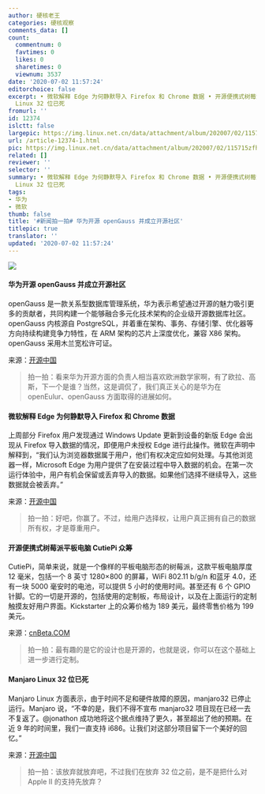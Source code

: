 ```yaml
---
author: 硬核老王
categories: 硬核观察
comments_data: []
count:
  commentnum: 0
  favtimes: 0
  likes: 0
  sharetimes: 0
  viewnum: 3537
date: '2020-07-02 11:57:24'
editorchoice: false
excerpt: • 微软解释 Edge 为何静默导入 Firefox 和 Chrome 数据 • 开源便携式树莓派平板电脑 CutiePi 众筹 • Manjaro
  Linux 32 位已死
fromurl: ''
id: 12374
islctt: false
largepic: https://img.linux.net.cn/data/attachment/album/202007/02/115715zfhlkciwm975ol5y.jpg
url: /article-12374-1.html
pic: https://img.linux.net.cn/data/attachment/album/202007/02/115715zfhlkciwm975ol5y.jpg.thumb.jpg
related: []
reviewer: ''
selector: ''
summary: • 微软解释 Edge 为何静默导入 Firefox 和 Chrome 数据 • 开源便携式树莓派平板电脑 CutiePi 众筹 • Manjaro
  Linux 32 位已死
tags:
- 华为
- 微软
thumb: false
title: '#新闻拍一拍# 华为开源 openGauss 并成立开源社区'
titlepic: true
translator: ''
updated: '2020-07-02 11:57:24'
---
```


![](/data/attachment/album/202007/02/115715zfhlkciwm975ol5y.jpg)


#### 华为开源 openGauss 并成立开源社区


openGauss 是一款关系型数据库管理系统，华为表示希望通过开源的魅力吸引更多的贡献者，共同构建一个能够融合多元化技术架构的企业级开源数据库社区。openGauss 内核源自 PostgreSQL，并着重在架构、事务、存储引擎、优化器等方向持续构建竞争力特性，在 ARM 架构的芯片上深度优化，兼容 X86 架构。openGauss 采用木兰宽松许可证。


来源：[开源中国](https://www.oschina.net/news/116866/opengauss-open-sourced)



> 
> 拍一拍：看来华为开源方面的负责人相当喜欢欧洲数学家啊，有了欧拉、高斯，下一个是谁？当然，这是调侃了，我们真正关心的是华为在 openEulur、openGauss 方面取得的进展如何。
> 
> 
> 


#### 微软解释 Edge 为何静默导入 Firefox 和 Chrome 数据


上周部分 Firefox 用户发现通过 Windows Update 更新到设备的新版 Edge 会出现从 Firefox 导入数据的情况，即便用户未授权 Edge 进行此操作。微软在声明中解释到，“我们认为浏览器数据属于用户，他们有权决定应如何处理。与其他浏览器一样，Microsoft Edge 为用户提供了在安装过程中导入数据的机会。在第一次运行体验中，用户有机会保留或丢弃导入的数据。如果他们选择不继续导入，这些数据就会被丢弃。”


来源：[开源中国](https://www.oschina.net/news/116863/why-edge-silently-importing-firefox-chrome-data)



> 
> 拍一拍：好吧，你赢了。不过，给用户选择权，让用户真正拥有自己的数据所有权，才是尊重用户。
> 
> 
> 


#### 开源便携式树莓派平板电脑 CutiePi 众筹


CutiePi，简单来说，就是一个像样的平板电脑形态的树莓派，这款平板电脑厚度 12 毫米，包括一个 8 英寸 1280×800 的屏幕，WiFi 802.11 b/g/n 和蓝牙 4.0，还有一块 5000 毫安时的电池，可以提供 5 小时的使用时间。甚至还有 6 个 GPIO 针脚。它的一切是开源的，包括使用的定制板，布局设计，以及在上面运行的定制触摸友好用户界面。Kickstarter 上的众筹价格为 189 美元，最终零售价格为 199 美元。


来源：[cnBeta.COM](https://www.cnbeta.com/articles/tech/997965.htm)



> 
> 拍一拍：最有趣的是它的设计也是开源的，也就是说，你可以在这个基础上进一步进行定制。
> 
> 
> 


#### Manjaro Linux 32 位已死


Manjaro Linux 方面表示，由于时间不足和硬件故障的原因，manjaro32 已停止运行。Manjaro 说，“不幸的是，我们不得不宣布 manjaro32 项目现在已经一去不复返了。@jonathon 成功地将这个据点维持了更久，甚至超出了他的预期。在近 9 年的时间里，我们一直支持 i686。让我们对这部分项目留下一个美好的回忆。”


来源：[开源中国](https://www.oschina.net/news/116864/manjaro-linux-32-bit)



> 
> 拍一拍：该放弃就放弃吧，不过我们在放弃 32 位之前，是不是把什么对 Apple II 的支持先放弃？
> 
> 
>